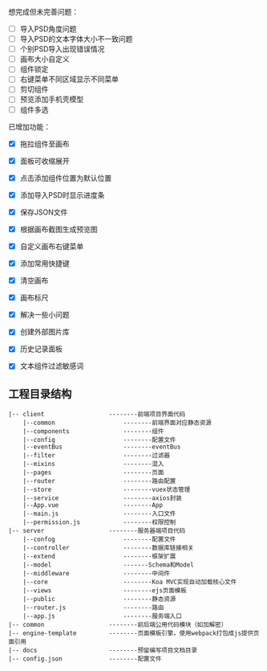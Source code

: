 想完成但未完善问题：

- [ ] 导入PSD角度问题
- [ ] 导入PSD的文本字体大小不一致问题
- [ ] 个别PSD导入出现错误情况
- [ ] 画布大小自定义
- [ ] 组件锁定
- [ ] 右键菜单不同区域显示不同菜单
- [ ] 剪切组件
- [ ] 预览添加手机壳模型
- [ ] 组件多选

已增加功能：

- [x] 拖拉组件至画布
- [x] 面板可收缩展开
- [x] 点击添加组件位置为默认位置
- [x] 添加导入PSD时显示进度条
- [x] 保存JSON文件
- [x] 根据画布截图生成预览图
- [x] 自定义画布右键菜单
- [x] 添加常用快捷键
- [x] 清空画布
- [x] 画布标尺
- [x] 解决一些小问题
- [x] 创建外部图片库
- [x] 历史记录面板
- [x] 文本组件过滤敏感词




## 工程目录结构

```
|-- client					--------前端项目界面代码
    |--common					--------前端界面对应静态资源
    |--components				--------组件
    |--config					--------配置文件
    |--eventBus					--------eventBus
    |--filter					--------过滤器
    |--mixins					--------混入
    |--pages					--------页面
    |--router					--------路由配置
    |--store					--------vuex状态管理
    |--service					--------axios封装
    |--App.vue					--------App
    |--main.js					--------入口文件
    |--permission.js			--------权限控制
|-- server					--------服务器端项目代码
    |--confog					--------配置文件
    |--controller				--------数据库链接相关
    |--extend					--------框架扩展
    |--model					-------Schema和Model
    |--middleware				--------中间件
    |--core						--------Koa MVC实现自动加载核心文件
    |--views					--------ejs页面模板
    |--public					--------静态资源
    |--router.js				--------路由
    |--app.js					--------服务端入口
|-- common					--------前后端公用代码模块（如加解密）
|-- engine-template			--------页面模板引擎，使用webpack打包成js提供页面引用
|-- docs					--------预留编写项目文档目录
|-- config.json				--------配置文件
```
